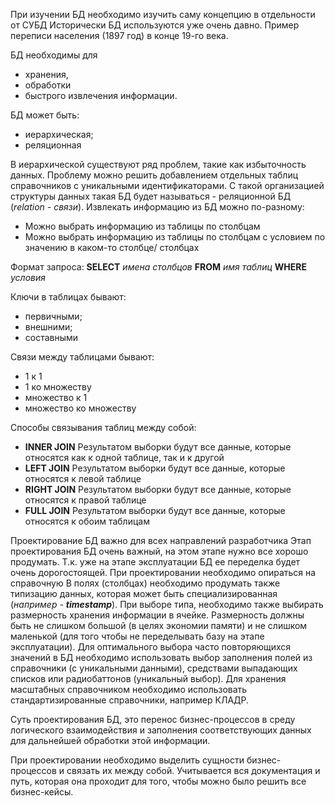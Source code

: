 При изучении БД необходимо изучить саму концепцию в отдельности от СУБД
Исторически БД используются уже очень давно. Пример переписи населения (1897 год) в конце 19-го века.

БД необходимы для 
 * хранения,
 * обработки 
 * быстрого извлечения информации.

БД может быть:
 * иерархическая;
 * реляционная

В иерархической существуют ряд проблем, такие как избыточность данных. Проблему можно решить добавлением отдельных таблиц справочников с уникальными идентификаторами. С такой организацией структуры данных такая БД будет называться - реляционной БД (_relation - связи_).
Извлекать информацию из БД можно по-разному:
- Можно выбрать информацию из таблицы по столбцам
- Можно выбрать информацию из таблицы по столбцам с условием по значению в каком-то столбце/ столбцах

Формат запроса: **SELECT** _имена столбцов_ **FROM** _имя таблиц_ **WHERE** _условия_

Ключи в таблицах бывают:
* первичными;
* внешними;
* составными

Связи между таблицами бывают:
* 1 к 1
* 1 ко множеству
* множество к 1
* множество ко множеству

Способы связывания таблиц между собой:
- **INNER JOIN**
Результатом выборки будут все данные, которые относятся как к одной таблице, так и к другой
- **LEFT JOIN**
Результатом выборки будут все данные, которые относятся к левой таблице
- **RIGHT JOIN**
Результатом выборки будут все данные, которые относятся к правой таблице
- **FULL JOIN**
Результатом выборки будут все данные, которые относятся к обоим таблицам


Проектирование БД важно для всех направлений разработчика
Этап проектирования БД очень важный, на этом этапе нужно все хорошо продумать. Т.к. уже на этапе эксплуатации БД ее переделка будет очень дорогостоящей.
При проектировании необходимо опираться на справочную 
В полях (столбцах) необходимо продумать также типизацию данных, которая может быть специализированная (_например - **timestamp**_). 
При выборе типа, необходимо также выбирать размерность хранения информации в ячейке. Размерность должны быть не слишком большой (в целях экономии памяти) и не слишком маленькой (для того чтобы не переделывать базу на этапе эксплуатации).
Для оптимального выбора часто повторяющихся значений в БД необходимо использовать выбор заполнения полей из справочники (с уникальными данными), средствами выпадающих списков или радиобаттонов (уникальный выбор).
Для хранения масштабных справочником необходимо использовать стандартизированные справочники, например КЛАДР.

Суть проектирования БД, это перенос бизнес-процессов в среду логического взаимодействия и заполнения соответствующих данных для дальнейшей обработки этой информации. 

При проектировании необходимо выделить сущности бизнес-процессов и связать их между собой. Учитывается вся документация и путь, которая она проходит для того, чтобы можно было решить все бизнес-кейсы.